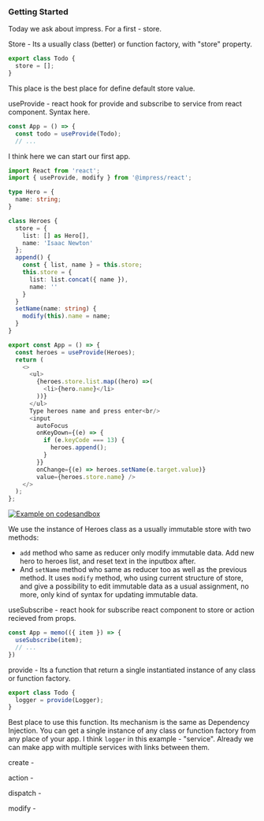 ### Getting Started

Today we ask about impress. For a first - store.

Store - Its a usually class (better) or function factory, with "store" property.
```typescript
export class Todo {
  store = [];
}
```
This place is the best place for define default store value.

useProvide - react hook for provide and subscribe to service from react component. Syntax here.
```typescript
const App = () => {
  const todo = useProvide(Todo);
  // ...
```

I think here we can start our first app.

```typescript
import React from 'react';
import { useProvide, modify } from '@impress/react';

type Hero = {
  name: string;
}

class Heroes {
  store = {
    list: [] as Hero[],
    name: 'Isaac Newton'
  };
  append() {
    const { list, name } = this.store;
    this.store = {
      list: list.concat({ name }),
      name: ''
    }
  }
  setName(name: string) {
    modify(this).name = name;
  }
}

export const App = () => {
  const heroes = useProvide(Heroes);
  return (
    <>
      <ul>
        {heroes.store.list.map((hero) =>(
          <li>{hero.name}</li>
        ))}
      </ul>
      Type heroes name and press enter<br/>
      <input
        autoFocus
        onKeyDown={(e) => {
          if (e.keyCode === 13) {
            heroes.append();
          }
        }}
        onChange={(e) => heroes.setName(e.target.value)}
        value={heroes.store.name} />
    </>
  );
};
```
[![Example on codesandbox](https://codesandbox.io/static/img/play-codesandbox.svg)](https://codesandbox.io/s/github/betula/impress/tree/master/docs/code/heroes)

We use the instance of Heroes class as a usually immutable store with two methods:
- `add` method who same as reducer only modify immutable data. Add new hero to heroes list, and reset text in the inputbox after.
- And `setName` method who same as reducer too as well as the previous method. It uses `modify` method, who using current structure of store, and give a possibility to edit immutable data as a usual assignment, no more, only kind of syntax for updating immutable data.

useSubscribe - react hook for subscribe react component to store or action recieved from props.
```typescript
const App = memo(({ item }) => {
  useSubscribe(item);
  // ...
})
```

provide - Its a function that return a single instantiated instance of any class or function factory.
```typescript
export class Todo {
  logger = provide(Logger);
}
```
Best place to use this function. Its mechanism is the same as Dependency Injection. You can get a single instance of any class or function factory from any place of your app. I think `logger` in this example - "service". Already we can make app with multiple services with links between them.

create -

action -

dispatch -

modify -
